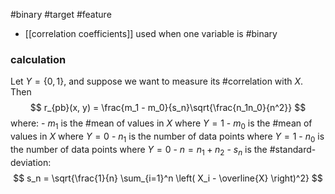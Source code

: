 #binary #target #feature

- [[correlation coefficients]] used when one variable is #binary

### calculation
Let $Y = \left\{0,1\right\}$, and suppose we want to measure its #correlation with $X$. Then
$$
r_{pb}(x, y) = \frac{m_1 - m_0}{s_n}\sqrt{\frac{n_1n_0}{n^2}}
$$
	where:
	- $m_1$ is the #mean of values in $X$ where $Y=1$
	- $m_0$ is the #mean of values in $X$ where $Y=0$
	- $n_1$ is the number of data points where $Y=1$
	- $n_0$ is the number of data points where $Y=0$
	- $n=n_1+n_2$
	- $s_n$ is the #standard-deviation:
$$
s_n = \sqrt{\frac{1}{n} \sum_{i=1}^n \left( X_i - \overline{X} \right)^2}
$$
